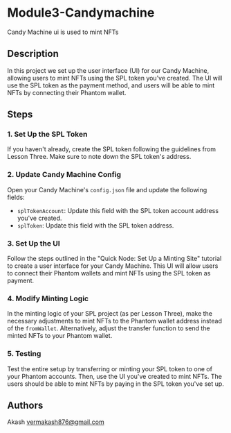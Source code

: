 # Module3-Candymachine

Candy Machine ui is used to mint NFTs

## Description

In this project we set up the user interface (UI) for our Candy Machine, allowing users to mint NFTs using the SPL token you've created. The UI will use the SPL token as the payment method, and users will be able to mint NFTs by connecting their Phantom wallet.



## Steps

### 1. Set Up the SPL Token

If you haven't already, create the SPL token following the guidelines from Lesson Three. Make sure to note down the SPL token's address.

### 2. Update Candy Machine Config

Open your Candy Machine's `config.json` file and update the following fields:

- `splTokenAccount`: Update this field with the SPL token account address you've created.
- `splToken`: Update this field with the SPL token address.

### 3. Set Up the UI

Follow the steps outlined in the "Quick Node: Set Up a Minting Site" tutorial to create a user interface for your Candy Machine. This UI will allow users to connect their Phantom wallets and mint NFTs using the SPL token as payment.

### 4. Modify Minting Logic

In the minting logic of your SPL project (as per Lesson Three), make the necessary adjustments to mint NFTs to the Phantom wallet address instead of the `fromWallet`. Alternatively, adjust the transfer function to send the minted NFTs to your Phantom wallet.

### 5. Testing

Test the entire setup by transferring or minting your SPL token to one of your Phantom accounts. Then, use the UI you've created to mint NFTs. The users should be able to mint NFTs by paying in the SPL token you've set up.


## Authors

Akash
vermakash876@gmail.com


